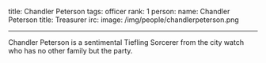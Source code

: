 title: Chandler Peterson
tags: officer
rank: 1
person:
    name: Chandler Peterson
    title: Treasurer
    irc:
    image: /img/people/chandlerpeterson.png

---

Chandler Peterson is a sentimental Tiefling Sorcerer from the city watch who
has no other family but the party.
